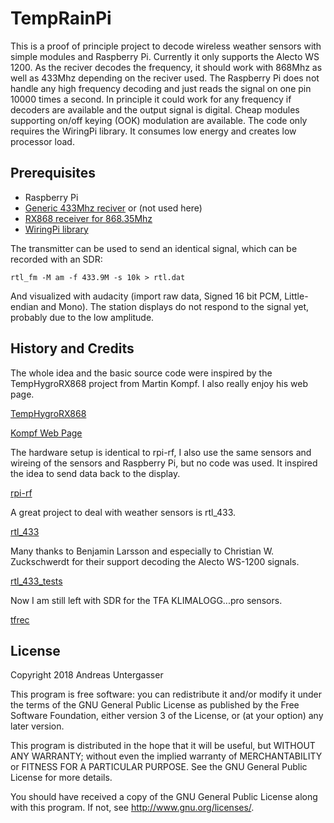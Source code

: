 # TempRainPi

This is a proof of principle project to decode wireless weather sensors with simple modules and 
Raspberry Pi. Currently it only supports the Alecto WS 1200. As the reciver decodes the frequency, 
it should work with 868Mhz as well as 433Mhz depending on the reciver used. The Raspberry Pi does 
not handle any high frequency decoding and just reads the signal on one pin 10000 times a second. 
In principle it could work for any frequency if decoders are available and the output signal is 
digital. Cheap modules supporting on/off keying (OOK) modulation are available. The code only 
requires the WiringPi library. It consumes low energy and creates low processor load.

## Prerequisites

* Raspberry Pi
* [Generic 433Mhz reciver](https://github.com/milaq/rpi-rf)
or (not used here)
* [RX868 receiver for 868.35Mhz](http://www.elv.de/output/controller.aspx?cid=74&detail=10&detail2=42432)
* [WiringPi library](http://wiringpi.com/)

The transmitter can be used to send an identical signal, which can be recorded with an SDR:

`rtl_fm -M am -f 433.9M -s 10k > rtl.dat`

And visualized with audacity (import raw data, Signed 16 bit PCM, Little-endian and Mono).
The station displays do not respond to the signal yet, probably due to the low amplitude.


## History and Credits

The whole idea and the basic source code were inspired by the TempHygroRX868 project from Martin 
Kompf. I also really enjoy his web page.

[TempHygroRX868](https://github.com/skaringa/TempHygroRX868)

[Kompf Web Page](https://www.kompf.de/tech/rxdec.html)

The hardware setup is identical to rpi-rf, I also use the same sensors and wireing of the sensors 
and Raspberry Pi, but no code was used. It inspired the idea to send data back to the display.

[rpi-rf](https://github.com/milaq/rpi-rf)

A great project to deal with weather sensors is rtl_433.

[rtl_433](https://github.com/merbanan/rtl_433)

Many thanks to Benjamin Larsson and especially to Christian W. Zuckschwerdt for their support 
decoding the Alecto WS-1200 signals.

[rtl_433_tests](https://github.com/merbanan/rtl_433_tests/tree/master/tests/alecto_ws_1200/01)

Now I am still left with SDR for the TFA KLIMALOGG...pro sensors.

[tfrec](https://github.com/baycom/tfrec)


## License

Copyright 2018 Andreas Untergasser

This program is free software: you can redistribute it and/or modify
it under the terms of the GNU General Public License as published by
the Free Software Foundation, either version 3 of the License, or
(at your option) any later version.
 
This program is distributed in the hope that it will be useful,
but WITHOUT ANY WARRANTY; without even the implied warranty of
MERCHANTABILITY or FITNESS FOR A PARTICULAR PURPOSE.  See the
GNU General Public License for more details.

You should have received a copy of the GNU General Public License
along with this program.  If not, see <http://www.gnu.org/licenses/>.

